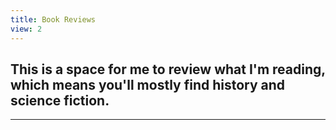 ```yaml
---
title: Book Reviews
view: 2
---
```

This is a space for me to review what I'm reading, which means you'll mostly find history and science fiction.
---

---